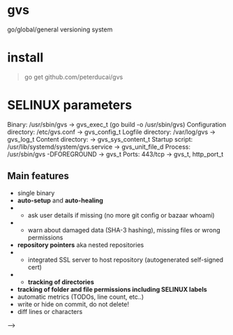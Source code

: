 # gvs

go/global/general versioning system

# install 

> go get github.com/peterducai/gvs


# SELINUX parameters

Binary: /usr/sbin/gvs → gvs_exec_t   (go build -o /usr/sbin/gvs)
Configuration directory: /etc/gvs.conf → gvs_config_t
Logfile directory: /var/log/gvs → gvs_log_t
Content directory: <any> → gvs_sys_content_t
Startup script: /usr/lib/systemd/system/gvs.service → gvs_unit_file_d
Process: /usr/sbin/gvs -DFOREGROUND → gvs_t
Ports: 443/tcp → gvs_t, http_port_t




## Main features

* single binary
* **auto-setup** and **auto-healing**
* * ask user details if missing (no more git config or bazaar whoami)
* * warn about damaged data (SHA-3 hashing), missing files or wrong permissions
* **repository pointers** aka nested repositories
* * integrated SSL server to host repository (autogenerated self-signed cert)
* * **tracking of directories**
* **tracking of folder and file permissions including SELINUX labels**
* automatic metrics (TODOs, line count, etc..)
* write or hide on commit, do not delete!
* diff lines or characters

<!-- * **strict RBAC** (requires all access through roles, and permissions are connected only to roles, not directly to users.)
* integrated **tickets** and **wiki/docs**

* tracking of **large binary data**
* **tracking of directories**
* **tracking of folder and file permissions**

* write or hide on commit, do not delete!
* Archive and send a collection of changesets as a series of patch by emails
* diff lines OR functions. 
* data diffing for YAML, JSON, INI -->



<!-- use/investigate https://github.com/Microsoft/language-server-protocol to specify languages
or https://github.com/AnanthaRajuCprojects/Reserved-Key-Words-list-of-various-programming-languages 


PYTHON: 
  def STRING( STRING? ):
    STRING
    return
C:
  STRING STRING( STRING? ) { STRING }
GO:
  func STRING( STRING? ) STRING? { STRING }
JAVA:
  STRING(?) STRING( STRING? ) {  -->


<!-- ## Examples  TODO: make better workflow examples

### Simple workflow (single person)

```shell
gvs #will init gvs
gvs name "initial save"
#change some files
gvs name "my temp save $(date)"
gvs stat/log/history
gvs archive "my-last-fix_dev_0.3"
gvs push
# will push to master
```

### Multi workflow (several persons)

*developer1*

```shell
gvs clone <url>
#change some files
gvs name "my save"
gvs branch "br1"
gvs push
```

*developer2*

```shell
gvs clone <url>
#change some files
gvs name "my save"
gvs branch "br2"
gvs push
```
<!-- 
*merging lines*

```shell
gvs branch list
# br1
# br2
# br3-playground
gvs branch compare br1 br2
# br1.1 (file1)
#   changed_lines: 1,5, 22-55, 75
# br2.1 (file1)
#   changed_lines: 4,5, 22-55, 75
#
# br1.2 (file2)
#   changed_lines: 15, 25-55, 99
gvs branch from br1 br2 
gvs branch "merged br1 br2"
gvs pick br1.1

```

*merging functions*

```shell
gvs branch list
# br1
# br2
gvs branch compare br1 br2
# br1.1
#   -
#
#
# br2.1
#
# br2.2
#

``` -->

<!--
## Other

* ask user details if missing (no more git config or bazaar whoami)
* Dead simple & single binary with tons of features
* AutoSync - Reduces needless Merging and Forking
* integrated wiki, ticketing & bug tracking, embedded documentation, and Technical notes. 
* easily manage users and access to your repos

## Other

* Manage commit access to parts of a repo using control lists
* Edit, fold, drop changesets in the style of git rebase --interactive
* Track large binary files
* Send email to subscribed addresses to notify repository changes
* Send a collection of changesets as a series of patch emails
* Purge all files and dirs in the repository that are not being tracked
* Handle nested repositories
* Allow commands to affect multiple repositories simultaneously
* Count lines of source code
* List TODOs
* Contributor branch


what is different from GIT:

* integrated SSL server.. should be as easy as 
> python -m SimpleHTTPServer
* integrated RBAC
* send the patches by email (darcs send)

## Issues with other vcs

* Poor handling of binary data
* Submodules are very difficult to work with effectively, and are limited to including an entire
* Steep learning curve
* no diffs on binary files
* The repository is a bunch of files that can easily be ruined by some accident.
* Inconsistent command line interface
* Revert features with ease 

--> -->